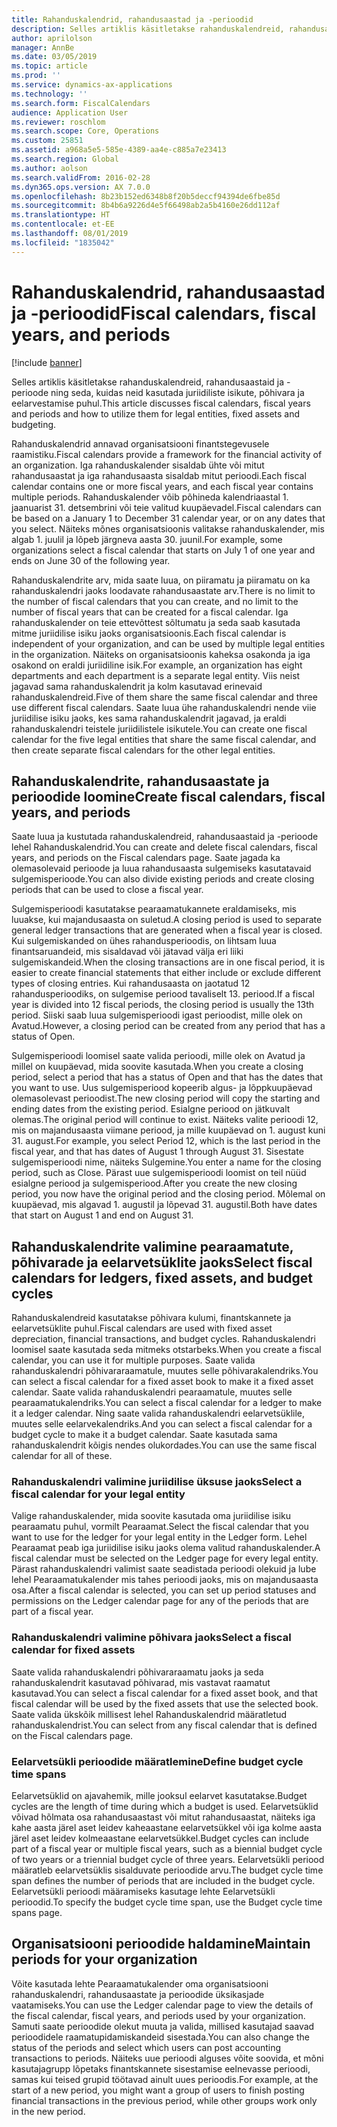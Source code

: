 ```yaml
---
title: Rahanduskalendrid, rahandusaastad ja -perioodid
description: Selles artiklis käsitletakse rahanduskalendreid, rahandusaastaid ja -perioode ning seda, kuidas neid kasutada juriidiliste isikute, põhivara ja eelarvestamise puhul.
author: aprilolson
manager: AnnBe
ms.date: 03/05/2019
ms.topic: article
ms.prod: ''
ms.service: dynamics-ax-applications
ms.technology: ''
ms.search.form: FiscalCalendars
audience: Application User
ms.reviewer: roschlom
ms.search.scope: Core, Operations
ms.custom: 25851
ms.assetid: a968a5e5-585e-4389-aa4e-c885a7e23413
ms.search.region: Global
ms.author: aolson
ms.search.validFrom: 2016-02-28
ms.dyn365.ops.version: AX 7.0.0
ms.openlocfilehash: 8b23b152ed6348b8f20b5deccf94394de6fbe85d
ms.sourcegitcommit: 8b4b6a9226d4e5f66498ab2a5b4160e26dd112af
ms.translationtype: HT
ms.contentlocale: et-EE
ms.lasthandoff: 08/01/2019
ms.locfileid: "1835042"
---
```

# <a name="fiscal-calendars-fiscal-years-and-periods"></a><span data-ttu-id="ef04f-103">Rahanduskalendrid, rahandusaastad ja -perioodid</span><span class="sxs-lookup"><span data-stu-id="ef04f-103">Fiscal calendars, fiscal years, and periods</span></span>

[!include [banner](../includes/banner.md)]

<span data-ttu-id="ef04f-104">Selles artiklis käsitletakse rahanduskalendreid, rahandusaastaid ja -perioode ning seda, kuidas neid kasutada juriidiliste isikute, põhivara ja eelarvestamise puhul.</span><span class="sxs-lookup"><span data-stu-id="ef04f-104">This article discusses fiscal calendars, fiscal years and periods and how to utilize them for legal entities, fixed assets and budgeting.</span></span>

<span data-ttu-id="ef04f-105">Rahanduskalendrid annavad organisatsiooni finantstegevusele raamistiku.</span><span class="sxs-lookup"><span data-stu-id="ef04f-105">Fiscal calendars provide a framework for the financial activity of an organization.</span></span> <span data-ttu-id="ef04f-106">Iga rahanduskalender sisaldab ühte või mitut rahandusaastat ja iga rahandusaasta sisaldab mitut perioodi.</span><span class="sxs-lookup"><span data-stu-id="ef04f-106">Each fiscal calendar contains one or more fiscal years, and each fiscal year contains multiple periods.</span></span> <span data-ttu-id="ef04f-107">Rahanduskalender võib põhineda kalendriaastal 1. jaanuarist 31. detsembrini või teie valitud kuupäevadel.</span><span class="sxs-lookup"><span data-stu-id="ef04f-107">Fiscal calendars can be based on a January 1 to December 31 calendar year, or on any dates that you select.</span></span> <span data-ttu-id="ef04f-108">Näiteks mõnes organisatsioonis valitakse rahanduskalender, mis algab 1. juulil ja lõpeb järgneva aasta 30. juunil.</span><span class="sxs-lookup"><span data-stu-id="ef04f-108">For example, some organizations select a fiscal calendar that starts on July 1 of one year and ends on June 30 of the following year.</span></span> 

<span data-ttu-id="ef04f-109">Rahanduskalendrite arv, mida saate luua, on piiramatu ja piiramatu on ka rahanduskalendri jaoks loodavate rahandusaastate arv.</span><span class="sxs-lookup"><span data-stu-id="ef04f-109">There is no limit to the number of fiscal calendars that you can create, and no limit to the number of fiscal years that can be created for a fiscal calendar.</span></span> <span data-ttu-id="ef04f-110">Iga rahanduskalender on teie ettevõttest sõltumatu ja seda saab kasutada mitme juriidilise isiku jaoks organisatsioonis.</span><span class="sxs-lookup"><span data-stu-id="ef04f-110">Each fiscal calendar is independent of your organization, and can be used by multiple legal entities in the organization.</span></span> <span data-ttu-id="ef04f-111">Näiteks on organisatsioonis kaheksa osakonda ja iga osakond on eraldi juriidiline isik.</span><span class="sxs-lookup"><span data-stu-id="ef04f-111">For example, an organization has eight departments and each department is a separate legal entity.</span></span> <span data-ttu-id="ef04f-112">Viis neist jagavad sama rahanduskalendrit ja kolm kasutavad erinevaid rahanduskalendreid.</span><span class="sxs-lookup"><span data-stu-id="ef04f-112">Five of them share the same fiscal calendar and three use different fiscal calendars.</span></span> <span data-ttu-id="ef04f-113">Saate luua ühe rahanduskalendri nende viie juriidilise isiku jaoks, kes sama rahanduskalendrit jagavad, ja eraldi rahanduskalendri teistele juriidilistele isikutele.</span><span class="sxs-lookup"><span data-stu-id="ef04f-113">You can create one fiscal calendar for the five legal entities that share the same fiscal calendar, and then create separate fiscal calendars for the other legal entities.</span></span>

## <a name="create-fiscal-calendars-fiscal-years-and-periods"></a><span data-ttu-id="ef04f-114">Rahanduskalendrite, rahandusaastate ja perioodide loomine</span><span class="sxs-lookup"><span data-stu-id="ef04f-114">Create fiscal calendars, fiscal years, and periods</span></span>
<span data-ttu-id="ef04f-115">Saate luua ja kustutada rahanduskalendreid, rahandusaastaid ja -perioode lehel Rahanduskalendrid.</span><span class="sxs-lookup"><span data-stu-id="ef04f-115">You can create and delete fiscal calendars, fiscal years, and periods on the Fiscal calendars page.</span></span> <span data-ttu-id="ef04f-116">Saate jagada ka olemasolevaid perioode ja luua rahandusaasta sulgemiseks kasutatavaid sulgemisperioode.</span><span class="sxs-lookup"><span data-stu-id="ef04f-116">You can also divide existing periods and create closing periods that can be used to close a fiscal year.</span></span> 

<span data-ttu-id="ef04f-117">Sulgemisperioodi kasutatakse pearaamatukannete eraldamiseks, mis luuakse, kui majandusaasta on suletud.</span><span class="sxs-lookup"><span data-stu-id="ef04f-117">A closing period is used to separate general ledger transactions that are generated when a fiscal year is closed.</span></span> <span data-ttu-id="ef04f-118">Kui sulgemiskanded on ühes rahandusperioodis, on lihtsam luua finantsaruandeid, mis sisaldavad või jätavad välja eri liiki sulgemiskandeid.</span><span class="sxs-lookup"><span data-stu-id="ef04f-118">When the closing transactions are in one fiscal period, it is easier to create financial statements that either include or exclude different types of closing entries.</span></span> <span data-ttu-id="ef04f-119">Kui rahandusaasta on jaotatud 12 rahandusperioodiks, on sulgemise periood tavaliselt 13. periood.</span><span class="sxs-lookup"><span data-stu-id="ef04f-119">If a fiscal year is divided into 12 fiscal periods, the closing period is usually the 13th period.</span></span> <span data-ttu-id="ef04f-120">Siiski saab luua sulgemisperioodi igast perioodist, mille olek on Avatud.</span><span class="sxs-lookup"><span data-stu-id="ef04f-120">However, a closing period can be created from any period that has a status of Open.</span></span> 

<span data-ttu-id="ef04f-121">Sulgemisperioodi loomisel saate valida perioodi, mille olek on Avatud ja millel on kuupäevad, mida soovite kasutada.</span><span class="sxs-lookup"><span data-stu-id="ef04f-121">When you create a closing period, select a period that has a status of Open and that has the dates that you want to use.</span></span> <span data-ttu-id="ef04f-122">Uus sulgemisperiood kopeerib algus- ja lõppkuupäevad olemasolevast perioodist.</span><span class="sxs-lookup"><span data-stu-id="ef04f-122">The new closing period will copy the starting and ending dates from the existing period.</span></span> <span data-ttu-id="ef04f-123">Esialgne periood on jätkuvalt olemas.</span><span class="sxs-lookup"><span data-stu-id="ef04f-123">The original period will continue to exist.</span></span> <span data-ttu-id="ef04f-124">Näiteks valite perioodi 12, mis on majandusaasta viimane periood, ja mille kuupäevad on 1. august kuni 31. august.</span><span class="sxs-lookup"><span data-stu-id="ef04f-124">For example, you select Period 12, which is the last period in the fiscal year, and that has dates of August 1 through August 31.</span></span> <span data-ttu-id="ef04f-125">Sisestate sulgemisperioodi nime, näiteks Sulgemine.</span><span class="sxs-lookup"><span data-stu-id="ef04f-125">You enter a name for the closing period, such as Close.</span></span> <span data-ttu-id="ef04f-126">Pärast uue sulgemisperioodi loomist on teil nüüd esialgne periood ja sulgemisperiood.</span><span class="sxs-lookup"><span data-stu-id="ef04f-126">After you create the new closing period, you now have the original period and the closing period.</span></span> <span data-ttu-id="ef04f-127">Mõlemal on kuupäevad, mis algavad 1. augustil ja lõpevad 31. augustil.</span><span class="sxs-lookup"><span data-stu-id="ef04f-127">Both have dates that start on August 1 and end on August 31.</span></span>

## <a name="select-fiscal-calendars-for-ledgers-fixed-assets-and-budget-cycles"></a><span data-ttu-id="ef04f-128">Rahanduskalendrite valimine pearaamatute, põhivarade ja eelarvetsüklite jaoks</span><span class="sxs-lookup"><span data-stu-id="ef04f-128">Select fiscal calendars for ledgers, fixed assets, and budget cycles</span></span>
<span data-ttu-id="ef04f-129">Rahanduskalendreid kasutatakse põhivara kulumi, finantskannete ja eelarvetsüklite puhul.</span><span class="sxs-lookup"><span data-stu-id="ef04f-129">Fiscal calendars are used with fixed asset depreciation, financial transactions, and budget cycles.</span></span> <span data-ttu-id="ef04f-130">Rahanduskalendri loomisel saate kasutada seda mitmeks otstarbeks.</span><span class="sxs-lookup"><span data-stu-id="ef04f-130">When you create a fiscal calendar, you can use it for multiple purposes.</span></span> <span data-ttu-id="ef04f-131">Saate valida rahanduskalendri põhivararaamatule, muutes selle põhivarakalendriks.</span><span class="sxs-lookup"><span data-stu-id="ef04f-131">You can select a fiscal calendar for a fixed asset book to make it a fixed asset calendar.</span></span> <span data-ttu-id="ef04f-132">Saate valida rahanduskalendri pearaamatule, muutes selle pearaamatukalendriks.</span><span class="sxs-lookup"><span data-stu-id="ef04f-132">You can select a fiscal calendar for a ledger to make it a ledger calendar.</span></span> <span data-ttu-id="ef04f-133">Ning saate valida rahanduskalendri eelarvetsüklile, muutes selle eelarvekalendriks.</span><span class="sxs-lookup"><span data-stu-id="ef04f-133">And you can select a fiscal calendar for a budget cycle to make it a budget calendar.</span></span> <span data-ttu-id="ef04f-134">Saate kasutada sama rahanduskalendrit kõigis nendes olukordades.</span><span class="sxs-lookup"><span data-stu-id="ef04f-134">You can use the same fiscal calendar for all of these.</span></span>

### <a name="select-a-fiscal-calendar-for-your-legal-entity"></a><span data-ttu-id="ef04f-135">Rahanduskalendri valimine juriidilise üksuse jaoks</span><span class="sxs-lookup"><span data-stu-id="ef04f-135">Select a fiscal calendar for your legal entity</span></span>

<span data-ttu-id="ef04f-136">Valige rahanduskalender, mida soovite kasutada oma juriidilise isiku pearaamatu puhul, vormilt Pearaamat.</span><span class="sxs-lookup"><span data-stu-id="ef04f-136">Select the fiscal calendar that you want to use for the ledger for your legal entity in the Ledger form.</span></span> <span data-ttu-id="ef04f-137">Lehel Pearaamat peab iga juriidilise isiku jaoks olema valitud rahanduskalender.</span><span class="sxs-lookup"><span data-stu-id="ef04f-137">A fiscal calendar must be selected on the Ledger page for every legal entity.</span></span> <span data-ttu-id="ef04f-138">Pärast rahanduskalendri valimist saate seadistada perioodi olekuid ja lube lehel Pearaamatukalender mis tahes perioodi jaoks, mis on majandusaasta osa.</span><span class="sxs-lookup"><span data-stu-id="ef04f-138">After a fiscal calendar is selected, you can set up period statuses and permissions on the Ledger calendar page for any of the periods that are part of a fiscal year.</span></span>

### <a name="select-a-fiscal-calendar-for-fixed-assets"></a><span data-ttu-id="ef04f-139">Rahanduskalendri valimine põhivara jaoks</span><span class="sxs-lookup"><span data-stu-id="ef04f-139">Select a fiscal calendar for fixed assets</span></span>

<span data-ttu-id="ef04f-140">Saate valida rahanduskalendri põhivararaamatu jaoks ja seda rahanduskalendrit kasutavad põhivarad, mis vastavat raamatut kasutavad.</span><span class="sxs-lookup"><span data-stu-id="ef04f-140">You can select a fiscal calendar for a fixed asset book, and that fiscal calendar will be used by the fixed assets that use the selected book.</span></span> <span data-ttu-id="ef04f-141">Saate valida ükskõik millisest lehel Rahanduskalendrid määratletud rahanduskalendrist.</span><span class="sxs-lookup"><span data-stu-id="ef04f-141">You can select from any fiscal calendar that is defined on the Fiscal calendars page.</span></span>

### <a name="define-budget-cycle-time-spans"></a><span data-ttu-id="ef04f-142">Eelarvetsükli perioodide määratlemine</span><span class="sxs-lookup"><span data-stu-id="ef04f-142">Define budget cycle time spans</span></span>

<span data-ttu-id="ef04f-143">Eelarvetsüklid on ajavahemik, mille jooksul eelarvet kasutatakse.</span><span class="sxs-lookup"><span data-stu-id="ef04f-143">Budget cycles are the length of time during which a budget is used.</span></span> <span data-ttu-id="ef04f-144">Eelarvetsüklid võivad hõlmata osa rahandusaastast või mitut rahandusaastat, näiteks iga kahe aasta järel aset leidev kaheaastane eelarvetsükkel või iga kolme aasta järel aset leidev kolmeaastane eelarvetsükkel.</span><span class="sxs-lookup"><span data-stu-id="ef04f-144">Budget cycles can include part of a fiscal year or multiple fiscal years, such as a biennial budget cycle of two years or a triennial budget cycle of three years.</span></span> <span data-ttu-id="ef04f-145">Eelarvetsükli periood määratleb eelarvetsüklis sisalduvate perioodide arvu.</span><span class="sxs-lookup"><span data-stu-id="ef04f-145">The budget cycle time span defines the number of periods that are included in the budget cycle.</span></span> <span data-ttu-id="ef04f-146">Eelarvetsükli perioodi määramiseks kasutage lehte Eelarvetsükli perioodid.</span><span class="sxs-lookup"><span data-stu-id="ef04f-146">To specify the budget cycle time span, use the Budget cycle time spans page.</span></span>

## <a name="maintain-periods-for-your-organization"></a><span data-ttu-id="ef04f-147">Organisatsiooni perioodide haldamine</span><span class="sxs-lookup"><span data-stu-id="ef04f-147">Maintain periods for your organization</span></span>
<span data-ttu-id="ef04f-148">Võite kasutada lehte Pearaamatukalender oma organisatsiooni rahanduskalendri, rahandusaastate ja perioodide üksikasjade vaatamiseks.</span><span class="sxs-lookup"><span data-stu-id="ef04f-148">You can use the Ledger calendar page to view the details of the fiscal calendar, fiscal years, and periods used by your organization.</span></span> <span data-ttu-id="ef04f-149">Samuti saate perioodide olekut muuta ja valida, millised kasutajad saavad perioodidele raamatupidamiskandeid sisestada.</span><span class="sxs-lookup"><span data-stu-id="ef04f-149">You can also change the status of the periods and select which users can post accounting transactions to periods.</span></span> <span data-ttu-id="ef04f-150">Näiteks uue perioodi alguses võite soovida, et mõni kasutajagrupp lõpetaks finantskannete sisestamise eelnevasse perioodi, samas kui teised grupid töötavad ainult uues perioodis.</span><span class="sxs-lookup"><span data-stu-id="ef04f-150">For example, at the start of a new period, you might want a group of users to finish posting financial transactions in the previous period, while other groups work only in the new period.</span></span>





